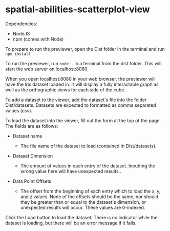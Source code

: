 # spatial-abilities-scatterplot-view

Dependencies:
- NodeJS
- npm (comes with Node)

To prepare to run the previewer, open the Dist folder in the terminal and run ```npm install```

To run the previewer, run ```node .``` in a terminal from the dist folder. This will start the web server on localhost:8080

When you open localhost:8080 in your web browser, the previewer will have the Iris dataset loaded in.
It will display a fully interactable graph as well as the orthographic views for each side of the cube.

To add a dataset to the viewer, add the dataset's file into the folder Dist/datasets. Datasets are expected to formatted as comma separated values (csv).

To load the dataset into the viewer, fill out the form at the top of the page. The fields are as follows:

- Dataset name
  - The file name of the dataset to load (contained in Dist/datasets).

- Dataset Dimension
  - The amount of values in each entry of the dataset. Inputting the wrong value here will have unexpected results..
  
- Data Point Offsets
  - The offset from the beginning of each entry which to load the x, y, and z values. None of the offsets should be the same, nor should they be greater than or equal to the dataset's dimension, or unexpected results will occur. These values are 0-indexed.
 
 Click the Load button to load the dataset. There is no indicator while the dataset is loading, but there will be an error message if it fails.
